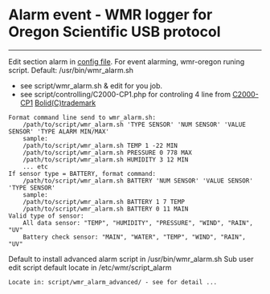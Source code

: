 # Alarm event - WMR logger for Oregon Scientific USB protocol #

---

Edit section alarm in [config file](WMRConfigFile.md). For event alarming, wmr-oregon runing
script. Default: /usr/bin/wmr\_alarm.sh
- see script/wmr\_alarm.sh & edit for you job.
- see script/controlling/C2000-CP1.php for controling 4 line from [C2000-CP1](C2000CP1controlling4LineRU.md) [Bolid(C)trademark](http://www.bolid.ru/production/devices/devices_48.html)
```
Format command line send to wmr_alarm.sh:
    /path/to/script/wmr_alarm.sh 'TYPE SENSOR' 'NUM SENSOR' 'VALUE SENSOR' 'TYPE ALARM MIN/MAX'
    sample:
    /path/to/script/wmr_alarm.sh TEMP 1 -22 MIN
    /path/to/script/wmr_alarm.sh PRESSURE 0 778 MAX
    /path/to/script/wmr_alarm.sh HUMIDITY 3 12 MIN
    ... etc
If sensor type = BATTERY, format command:
    /path/to/script/wmr_alarm.sh BATTERY 'NUM SENSOR' 'VALUE SENSOR' 'TYPE SENSOR'
    sample:
    /path/to/script/wmr_alarm.sh BATTERY 1 7 TEMP
    /path/to/script/wmr_alarm.sh BATTERY 0 11 MAIN
Valid type of sensor:
    All data sensor: "TEMP", "HUMIDITY", "PRESSURE", "WIND", "RAIN", "UV"
    Battery check sensor: "MAIN", "WATER", "TEMP", "WIND", "RAIN", "UV"
```
Default to install advanced alarm script in /usr/bin/wmr\_alarm.sh
Sub user edit script default locate in /etc/wmr/script\_alarm
```
Locate in: script/wmr_alarm_advanced/ - see for detail ...
```
